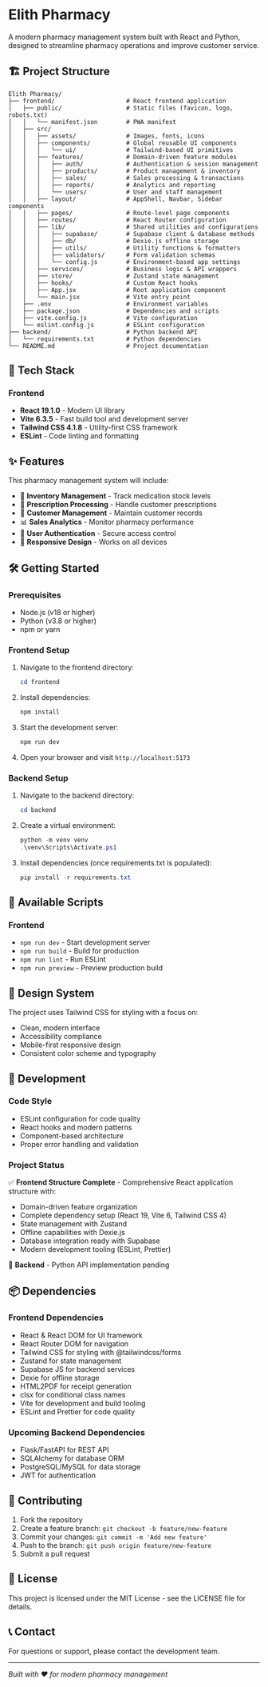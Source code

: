 # Elith Pharmacy

A modern pharmacy management system built with React and Python, designed to streamline pharmacy operations and improve customer service.

## 🏗️ Project Structure

```
Elith Pharmacy/
├── frontend/                    # React frontend application
│   ├── public/                  # Static files (favicon, logo, robots.txt)
│   │   └── manifest.json        # PWA manifest
│   ├── src/
│   │   ├── assets/              # Images, fonts, icons
│   │   ├── components/          # Global reusable UI components
│   │   │   └── ui/              # Tailwind-based UI primitives
│   │   ├── features/            # Domain-driven feature modules
│   │   │   ├── auth/            # Authentication & session management
│   │   │   ├── products/        # Product management & inventory
│   │   │   ├── sales/           # Sales processing & transactions
│   │   │   ├── reports/         # Analytics and reporting
│   │   │   └── users/           # User and staff management
│   │   ├── layout/              # AppShell, Navbar, Sidebar components
│   │   ├── pages/               # Route-level page components
│   │   ├── routes/              # React Router configuration
│   │   ├── lib/                 # Shared utilities and configurations
│   │   │   ├── supabase/        # Supabase client & database methods
│   │   │   ├── db/              # Dexie.js offline storage
│   │   │   ├── utils/           # Utility functions & formatters
│   │   │   ├── validators/      # Form validation schemas
│   │   │   └── config.js        # Environment-based app settings
│   │   ├── services/            # Business logic & API wrappers
│   │   ├── store/               # Zustand state management
│   │   ├── hooks/               # Custom React hooks
│   │   ├── App.jsx              # Root application component
│   │   └── main.jsx             # Vite entry point
│   ├── .env                     # Environment variables
│   ├── package.json             # Dependencies and scripts
│   ├── vite.config.js           # Vite configuration
│   └── eslint.config.js         # ESLint configuration
├── backend/                     # Python backend API
│   └── requirements.txt         # Python dependencies
└── README.md                    # Project documentation
```

## 🚀 Tech Stack

### Frontend
- **React 19.1.0** - Modern UI library
- **Vite 6.3.5** - Fast build tool and development server
- **Tailwind CSS 4.1.8** - Utility-first CSS framework
- **ESLint** - Code linting and formatting



## ✨ Features

This pharmacy management system will include:

- 💊 **Inventory Management** - Track medication stock levels
- 🧾 **Prescription Processing** - Handle customer prescriptions
- 👥 **Customer Management** - Maintain customer records
- 📊 **Sales Analytics** - Monitor pharmacy performance
- 🔐 **User Authentication** - Secure access control
- 📱 **Responsive Design** - Works on all devices

## 🛠️ Getting Started

### Prerequisites
- Node.js (v18 or higher)
- Python (v3.8 or higher)
- npm or yarn

### Frontend Setup

1. Navigate to the frontend directory:
   ```powershell
   cd frontend
   ```

2. Install dependencies:
   ```powershell
   npm install
   ```

3. Start the development server:
   ```powershell
   npm run dev
   ```

4. Open your browser and visit `http://localhost:5173`

### Backend Setup

1. Navigate to the backend directory:
   ```powershell
   cd backend
   ```

2. Create a virtual environment:
   ```powershell
   python -m venv venv
   .\venv\Scripts\Activate.ps1
   ```

3. Install dependencies (once requirements.txt is populated):
   ```powershell
   pip install -r requirements.txt
   ```

## 📝 Available Scripts

### Frontend
- `npm run dev` - Start development server
- `npm run build` - Build for production
- `npm run lint` - Run ESLint
- `npm run preview` - Preview production build

## 🎨 Design System

The project uses Tailwind CSS for styling with a focus on:
- Clean, modern interface
- Accessibility compliance
- Mobile-first responsive design
- Consistent color scheme and typography

## 🔧 Development

### Code Style
- ESLint configuration for code quality
- React hooks and modern patterns
- Component-based architecture
- Proper error handling and validation

### Project Status
✅ **Frontend Structure Complete** - Comprehensive React application structure with:
- Domain-driven feature organization
- Complete dependency setup (React 19, Vite 6, Tailwind CSS 4)
- State management with Zustand
- Offline capabilities with Dexie.js
- Database integration ready with Supabase
- Modern development tooling (ESLint, Prettier)

🚧 **Backend** - Python API implementation pending

## 📦 Dependencies

### Frontend Dependencies
- React & React DOM for UI framework
- React Router DOM for navigation
- Tailwind CSS for styling with @tailwindcss/forms
- Zustand for state management
- Supabase JS for backend services
- Dexie for offline storage
- HTML2PDF for receipt generation
- clsx for conditional class names
- Vite for development and build tooling
- ESLint and Prettier for code quality

### Upcoming Backend Dependencies
- Flask/FastAPI for REST API
- SQLAlchemy for database ORM
- PostgreSQL/MySQL for data storage
- JWT for authentication

## 🤝 Contributing

1. Fork the repository
2. Create a feature branch: `git checkout -b feature/new-feature`
3. Commit your changes: `git commit -m 'Add new feature'`
4. Push to the branch: `git push origin feature/new-feature`
5. Submit a pull request

## 📄 License

This project is licensed under the MIT License - see the LICENSE file for details.

## 📞 Contact

For questions or support, please contact the development team.

---

*Built with ❤️ for modern pharmacy management*
